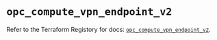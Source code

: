 # `opc_compute_vpn_endpoint_v2`

Refer to the Terraform Registory for docs: [`opc_compute_vpn_endpoint_v2`](https://www.terraform.io/docs/providers/opc/r/compute_vpn_endpoint_v2).
